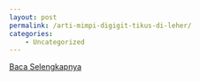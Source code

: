 ```yaml
---
layout: post
permalink: /arti-mimpi-digigit-tikus-di-leher/
categories:
    - Uncategorized
---
```


[Baca Selengkapnya](/01)